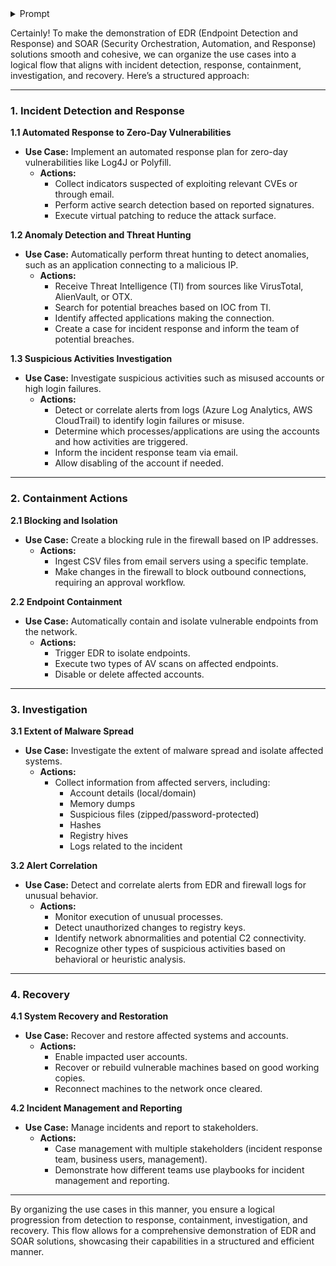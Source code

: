 <details><summary>Prompt</summary>
i have gathered the following use cases for EDR and SOAR solution from the security team:

1. To create a blocking rule in firewall based on the IP address
- To be able to ingest a csv file attachment from email server through a specific template (i.e. removal of [.] from csv file)
- To make changes in firewall to block all outbound connection (An approval workflow is required before modification of firewall rules.) 

2. To show case the capability of implementing an automated response plan with zero-day vulnerability such as Log4J or known vulnerabilities/domain such as Polyfill:
- To collection of indicators suspected of trying to exploit the relevant CVEs or through email server
- To perform active search detection based on the reported signature
- The ability to perform virtual patching to reduce attack surface related to the zero day vulnerability


3. To demonstrate playbook on investigation of suspicious activities (e.g. misused account/high login failures):
- To detect or correlate alerts from log (i.e. Azure Log Analytics workspace/ AWS Cloudtrail) to detect login failure events and/or identify potential misuse of action:
- To show which processes/applications are using these accounts or how this activities are triggered
- To inform the incident response team to investigate via email
- To allow the team to disable the account, if required.

4. To be able to automatically perform threat hunting to detect anomaly (e.g. an application connecting to a malicious IP based):
- To be able to receive Threat Intelligence (TI) such as virus total, alienvault or OTX
- To search for potential breach based from various log sources (i.e. Firewall, EDR, log storage) on the IOC provided by the TI
- To be able to allow the incident response team be able to identify what are the affected application attempting to make the connection
- To create a case for incident response team to close
- To inform incident response team of any potential breach

5. To create a blocking rule in firewall based on the IP address
- To detect or correlate alerts from EDR and Firewall logs to detect anomaly behaviour on the followings
  - Execution of unusual process on the server;
  - Unauthorised changes of a registry key of the server; 
  - Connection of Network Abnormality Connection (e.g. potential C2 connectivity); 
  - Detection of suspicious Activities based on behavioural/heuristic based;
  - Detect other types of unusual activities;

6. To inform the incident response team of an incident via email alerts
- Case management in managing the incident with multiple stakeholders (e.g. incident response team, business users and management).

7. To show demonstrate
- How the different teams can use the playbook to perform incident management and reporting where possible.

8. To be able to perform these containment actions:
- To automatically trigger the EDR to contain and isolate vulnerable endpoints from the network
- To execute two types of AV scan on affected endpoints Investigate
- To disable/delete the affected accounts

9. To allow user to perform investigation:
- To investigate the extend of the malware spread (could be show case affected to another windows/linux server) and able to isolate quickly
- To be able to collect this information on the affected server:
  - Account (local or domain)
  - Memory dumps
  - Suspicious files (zipped and password protected)
  - Hashes
  - Registry hives
  - Logs pertaining to the incident

10. To allow user to perform recovery action:
- Enable back the impacted user accounts
- Recover the vulnerable machine based on the good working copy for virtual server, If necessary, to rebuild or re-provision the impacted system
- Reconnect back the affected the machine to the network after the system is cleared for connection

the points are quite scattered and have overlaps, can you organize the information such that the flow and demonstration is smooth?
</details>

Certainly! To make the demonstration of EDR (Endpoint Detection and Response) and SOAR (Security Orchestration, Automation, and Response) solutions smooth and cohesive, we can organize the use cases into a logical flow that aligns with incident detection, response, containment, investigation, and recovery. Here’s a structured approach:

---

### **1. Incident Detection and Response**

**1.1 Automated Response to Zero-Day Vulnerabilities**

- **Use Case:** Implement an automated response plan for zero-day vulnerabilities like Log4J or Polyfill.
  - **Actions:**
    - Collect indicators suspected of exploiting relevant CVEs or through email.
    - Perform active search detection based on reported signatures.
    - Execute virtual patching to reduce the attack surface.

**1.2 Anomaly Detection and Threat Hunting**

- **Use Case:** Automatically perform threat hunting to detect anomalies, such as an application connecting to a malicious IP.
  - **Actions:**
    - Receive Threat Intelligence (TI) from sources like VirusTotal, AlienVault, or OTX.
    - Search for potential breaches based on IOC from TI.
    - Identify affected applications making the connection.
    - Create a case for incident response and inform the team of potential breaches.

**1.3 Suspicious Activities Investigation**

- **Use Case:** Investigate suspicious activities such as misused accounts or high login failures.
  - **Actions:**
    - Detect or correlate alerts from logs (Azure Log Analytics, AWS CloudTrail) to identify login failures or misuse.
    - Determine which processes/applications are using the accounts and how activities are triggered.
    - Inform the incident response team via email.
    - Allow disabling of the account if needed.

---

### **2. Containment Actions**

**2.1 Blocking and Isolation**

- **Use Case:** Create a blocking rule in the firewall based on IP addresses.
  - **Actions:**
    - Ingest CSV files from email servers using a specific template.
    - Make changes in the firewall to block outbound connections, requiring an approval workflow.

**2.2 Endpoint Containment**

- **Use Case:** Automatically contain and isolate vulnerable endpoints from the network.
  - **Actions:**
    - Trigger EDR to isolate endpoints.
    - Execute two types of AV scans on affected endpoints.
    - Disable or delete affected accounts.

---

### **3. Investigation**

**3.1 Extent of Malware Spread**

- **Use Case:** Investigate the extent of malware spread and isolate affected systems.
  - **Actions:**
    - Collect information from affected servers, including:
      - Account details (local/domain)
      - Memory dumps
      - Suspicious files (zipped/password-protected)
      - Hashes
      - Registry hives
      - Logs related to the incident

**3.2 Alert Correlation**

- **Use Case:** Detect and correlate alerts from EDR and firewall logs for unusual behavior.
  - **Actions:**
    - Monitor execution of unusual processes.
    - Detect unauthorized changes to registry keys.
    - Identify network abnormalities and potential C2 connectivity.
    - Recognize other types of suspicious activities based on behavioral or heuristic analysis.

---

### **4. Recovery**

**4.1 System Recovery and Restoration**

- **Use Case:** Recover and restore affected systems and accounts.
  - **Actions:**
    - Enable impacted user accounts.
    - Recover or rebuild vulnerable machines based on good working copies.
    - Reconnect machines to the network once cleared.

**4.2 Incident Management and Reporting**

- **Use Case:** Manage incidents and report to stakeholders.
  - **Actions:**
    - Case management with multiple stakeholders (incident response team, business users, management).
    - Demonstrate how different teams use playbooks for incident management and reporting.

---

By organizing the use cases in this manner, you ensure a logical progression from detection to response, containment, investigation, and recovery. This flow allows for a comprehensive demonstration of EDR and SOAR solutions, showcasing their capabilities in a structured and efficient manner.
